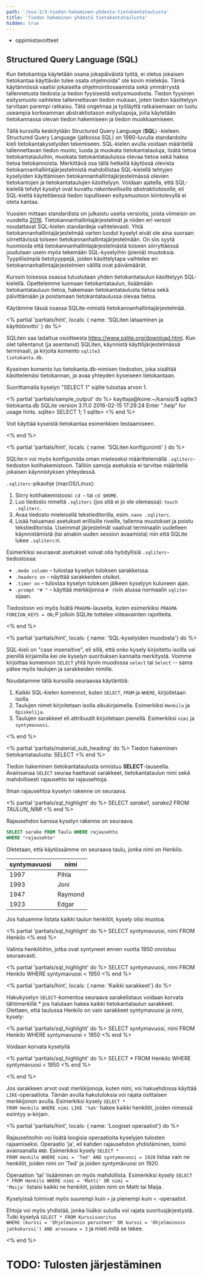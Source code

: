```yaml
---
path: '/osa-1/3-tiedon-hakeminen-yhdesta-tietokantataulusta'
title: 'Tiedon hakeminen yhdestä tietokantataulusta'
hidden: true
---
```



<text-box variant='learningObjectives' name='Oppimistavoitteet'>

- oppimistavoitteet

</text-box>


##  Structured Query Language (SQL)


Kun tietokantoja käytetään osana jokapäiväistä työtä, ei oletus jokaisen tietokantaa käyttävän tulee osata ohjelmoida" ole kovin mielekäs. Tämä käytännössä vaatisi jokaiselta ohjelmointiosaamista sekä ymmärrystä tallennetusta tiedosta ja tiedon fyysisestä esitysmuodosta. Tiedon fyysinen esitysmuoto vaihtelee tallennettavan tiedon mukaan, joten tiedon käsittelyyn tarvitaan parempi ratkaisu. Tätä ongelmaa ja työläyttä ratkaisemaan on luotu useampia korkeamman abstraktiotason esitystapoja, joita käytetään tietokannassa olevan tiedon hakemiseen ja tiedon muokkaamiseen.


Tällä kurssilla keskitytään Structured Query Language (**SQL**) -kieleen. Structured Query Language (jatkossa SQL) on 1980-luvulla standardoitu kieli tietokantakyselyiden tekemiseen. SQL-kielen avulla voidaan määritellä tallennettavan tiedon muoto, luoda ja muokata tietokantatauluja, lisätä tietoa tietokantatauluihin, muokata tietokantatauluissa olevaa tietoa sekä hakea tietoa tietokannoista. Merkittävä osa tällä hetkellä käytössä olevista tietokannanhallintajärjestelmistä mahdollistaa SQL-kielellä tehtyjen kyselyiden käyttämisen tietokannanhallintajärjestelmässä olevien tietokantojen ja tietokantataulujen käsittelyyn. Voidaan ajatella, että SQL-kielellä tehdyt kyselyt ovat kuvattu *rakenteellisella abstraktiotasolla*, eli SQL-kieltä käytettäessä tiedon lopulliseen esitysmuotoon kiintolevyllä ei oteta kantaa.


Vuosien mittaan standardista on julkaistu useita versioita, joista viimeisin on vuodelta <a href="https://en.wikipedia.org/wiki/SQL:2016" target="_blank" norel>2016</a>. Tietokannanhallintajärjestelmät ja niiden eri versiot noudattavat SQL-kielen standardeja vaihtelevasti. Yhtä tietokannanhallintajärjestelmää varten luodut kyselyt eivät ole aina suoraan siirrettävissä toiseen tietokannanhallintajärjestelmään. On siis syytä huomioida että tietokannanhallintajärjestelmästä toiseen siirryttäessä joudutaan usein myös tekemään SQL-kyselyihin (pieniä) muutoksia. Tyypillisimpiä tietotyyppejä, joiden käsittelytapa vaihtelee eri tietokannanhallintajärjestelmien välillä ovat päivämäärät.


Kurssin toisessa osassa tutustutaan yhden tietokantataulun käsittelyyn SQL-kielellä. Opettelemme luomaan tietokantataulun, lisäämään tietokantatauluun tietoa, hakemaan tietokantataulusta tietoa sekä päivittämään ja poistamaan tietokantataulussa olevaa tietoa.


Käytämme tässä osassa SQLite-nimistä tietokannanhallintajärjestelmää.


<% partial 'partials/hint', locals: { name: 'SQLiten lataaminen ja käyttöönotto' } do %>


SQLiten saa ladattua osoitteesta <a href="https://www.sqlite.org/download.html" target="_blank" norel>https://www.sqlite.org/download.html</a>. Kun olet tallentanut (ja asentanut) SQLiten, käynnistä käyttöjärjestelmässä terminaali, ja kirjoita komento <code>sqlite3 tietokanta.db</code>.



Kyseinen komento luo tietokanta.db-nimisen tiedoston, joka sisältää käsittelemäsi tietokannan, ja avaa yhteyden kyseiseen tietokantaan.



Suorittamalla kyselyn "SELECT 1" sqlite tulostaa arvon 1.


<% partial 'partials/sample_output' do %>
kayttaja@kone:~/kansio/$ sqlite3 tietokanta.db
SQLite version 3.11.0 2016-02-15 17:29:24
Enter ".help" for usage hints.
sqlite> SELECT 1;
1
sqlite>
<% end %>


Voit käyttää kyseistä tietokantaa esimerkkien testaamiseen.


<% end %>



<% partial 'partials/hint', locals: { name: 'SQLiten konfigurointi' } do %>


SQLite:n voi myös konfiguroida oman mieleseksi määrittelemällä <code>.sqliterc</code>-tiedoston kotihakemistoon. Tällöin samoja asetuksia ei tarvitse määritellä jokaisen käynnistyksen yhteydessä.



<code>.sqliterc</code>-pikaohje (macOS/Linux):


<ol>
<li>Siirry kotihakemistoosi: <code>cd ~</code> tai <code>cd $HOME</code>.</li>
<li>Luo tiedosto nimeltä <code>.sqliterc</code> (jos sitä ei jo ole olemassa): <code>touch .sqliterc</code>.</li>
<li>Avaa tiedosto mieleisellä tekstieditorilla, esim. <code>nano .sqliterc</code>.</li>
<li>Lisää haluamasi asetukset erillisille riveille, tallenna muutokset ja poistu tekstieditorista. Useimmat järjestelmät vaativat terminaalin uudelleen käynnistämistä (tai ainakin uuden session avaamista) niin että SQLite lukee <code>.sqliterc</code>:n.</li>
</ol>


Esimerkiksi seuraavat asetukset voivat olla hyödyllisiä <code>.sqliterc</code>-tiedostossa:


<ul>
<li><code>.mode column</code> – tulostaa kyselyn tuloksen sarakkeissa.</li>
<li><code>.headers on</code> – näyttää sarakkeiden otsikot.</li>
<li><code>.timer on</code> – tulostaa kyselyn tuloksen jälkeen kyselyyn kuluneen ajan.</li>
<li><code>.prompt "# "</code> – käyttää merkkijonoa <code># </code> rivin alussa normaalin <code>sqlite> </code> sijaan.</li>
</ul>


Tiedostoon voi myös lisätä <code>PRAGMA</code>-lauseita, kuten esimerkiksi <code>PRAGMA FOREIGN_KEYS = ON;</code>P jolloin SQLite tottelee viiteavainten rajoitteita.


<% end %>



<% partial 'partials/hint', locals: { name: 'SQL-kyselyiden muodosta'} do %>


SQL-kieli on "case insensitive", eli sillä, että onko kysely kirjoitettu isoilla vai pienillä kirjaimilla kei ole kyselyn suorituksen kannalta merkitystä. Voimme kirjoittaa komennon <code>SELECT</code> yhtä hyvin muodossa <code>select</code> tai <code>Select</code> -- sama pätee myös taulujen ja sarakkeiden nimille.



Noudatamme tällä kurssilla seuraavaa käytäntöä:


<ol>
<li>Kaikki SQL-kielen komennot, kuten <code>SELECT</code>, <code>FROM</code> ja <code>WHERE</code>, kirjoitetaan isolla.</li>
<li>Taulujen nimet kirjoitetaan isolla alkukirjaimella. Esimerkiksi <code>Henkilo</code> ja <code>Opiskelija</code>.</li>
<li>Taulujen sarakkeet eli attribuutit kirjoitetaan pienellä. Esimerkiksi <code>nimi</code> ja <code>syntymavuosi</code>.</li>
</ol>

<% end %>




<% partial 'partials/material_sub_heading' do %>
Tiedon hakeminen tietokantataulusta: SELECT
<% end %>


Tiedon hakeminen tietokantataulusta onnistuu **SELECT**-lauseella. Avainsanaa <code>SELECT</code> seuraa haettavat sarakkeet, tietokantataulun nimi sekä mahdollisesti rajausehto tai rajausehtoja.



Ilman rajausehtoa kyselyn rakenne on seuraava.


<% partial 'partials/sql_highlight' do %>
SELECT *sarake1*, *sarake2* FROM *TAULUN_NIMI*
<% end %>


Rajausehdon kanssa kyselyn rakenne on seuraava.

```sql
SELECT sarake FROM Taulu WHERE rajausehto
WHERE *rajausehto*
```



Oletetaan, että käytössämme on seuraava taulu, jonka nimi on Henkilo.


<table class="table">
<thead>
<tr>
<th>syntymavuosi</th>
<th>nimi</th>
</tr>
</thead>
<tbody>
<tr>
<td>1997</td>
<td>Pihla</td>
</tr>
<tr>
<td>1993</td>
<td>Joni</td>
</tr>
<tr>
<td>1947</td>
<td>Raymond</td>
</tr>
<tr>
<td>1923</td>
<td>Edgar</td>
</tr>
</tbody>
</table>



Jos haluamme listata kaikki taulun henkilöt, kysely olisi muotoa.



<% partial 'partials/sql_highlight' do %>
SELECT syntymavuosi, nimi FROM Henkilo
<% end %>


Valinta henkilöihin, jotka ovat syntyneet ennen vuotta 1950 onnistuu seuraavasti.


<% partial 'partials/sql_highlight' do %>
SELECT syntymavuosi, nimi FROM Henkilo WHERE syntymavuosi &lt; 1950
<% end %>


<% partial 'partials/hint', locals: { name: 'Kaikki sarakkeet'} do %>


Hakukyselyn <code>SELECT</code>-komentoa seuraava sarakelistaus voidaan korvata tähtimerkillä * jos halutaan hakea kaikki tietokantataulun sarakkeet. Olettaen, että taulussa Henkilo on vain sarakkeet syntymavuosi ja nimi, kysely:


<% partial 'partials/sql_highlight' do %>
SELECT syntymavuosi, nimi FROM Henkilo WHERE syntymavuosi &lt; 1950
<% end %>


Voidaan korvata kyselyllä


<% partial 'partials/sql_highlight' do %>
SELECT * FROM Henkilo WHERE syntymavuosi &lt; 1950
<% end %>

<% end %>




Jos sarakkeen arvot ovat merkkijonoja, kuten nimi, voi hakuehdossa käyttää <code>LIKE</code>-operaatiota. Tämän avulla hakutuloksia voi rajata osittaisen merkkijonon avulla. Esimerkiksi kysely <code>SELECT * FROM Henkilo WHERE nimi LIKE '%a%'</code> hakee kaikki henkilöt, joiden nimessä esiintyy a-kirjain.




<% partial 'partials/hint', locals: { name: 'Loogiset operaatiot'} do %>


Rajausehtoihin voi lisätä loogisia operaatioita kyselyjen tulosten rajaamiseksi. Operaatio 'ja', eli kahden rajausehdon yhdistäminen, toimii avainsanalla <code>AND</code>. Esimerkiksi kysely <code>SELECT * FROM Henkilo WHERE nimi = 'Ted' AND syntymavuosi = 1920</code> listaa vain ne henkilöt, joiden nimi on 'Ted' ja joiden syntymävuosi on 1920.



Operaation 'tai' lisääminen on myös mahdollista. Esimerkiksi kysely <code>SELECT * FROM Henkilo WHERE nimi = 'Matti' OR nimi = 'Maija'</code> listaisi kaikki ne henkilöt, joiden nimi on Matti tai Maija.




Kyselyissä toimivat myös suurempi kuin <code>&gt;</code> ja pienempi kuin <code>&lt;</code> -operaatiot.




Ehtoja voi myös yhdistää, jonka lisäksi suluilla voi rajata suoritusjärjestystä. Tutki kyselyä  <code>SELECT * FROM Kurssisuoritus WHERE (kurssi = 'Ohjelmoinnin perusteet' OR kurssi = 'Ohjelmoinnin jatkokurssi') AND arvosana = 3</code> ja mieti mitä se tekee.



<% end %>

# TODO: Tulosten järjestäminen

